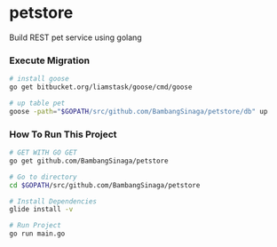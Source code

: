 # petstore
Build REST pet service using golang

### Execute Migration
```bash
# install goose
go get bitbucket.org/liamstask/goose/cmd/goose

# up table pet
goose -path="$GOPATH/src/github.com/BambangSinaga/petstore/db" up
```

### How To Run This Project


```bash
# GET WITH GO GET
go get github.com/BambangSinaga/petstore

# Go to directory
cd $GOPATH/src/github.com/BambangSinaga/petstore

# Install Dependencies
glide install -v

# Run Project
go run main.go
```
